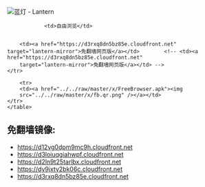 

<img src="../../raw/master/x/8e0a2b81.c82003be.LanternYellow2.png" alt="蓝灯 - Lantern"/>
<table>
    <tr>
                
                <td>自由浏览</td>
        
        
        <td><a href="https://d3rxq8dn5bz85e.cloudfront.net" target="lantern-mirror">免翻墙网页版</a></td>        <!-- <td><a href="https://d3rxq8dn5bz85e.cloudfront.net"
        target="lantern-mirror">免翻墙网页版</a></td> -->
    </tr>
    
        <tr>
        <td><a href="../../raw/master/x/FreeBrowser.apk"><img
        src="../../raw/master/x/fb.qr.png" /></a></td>
    </tr>
    </table>

## 免翻墙镜像:

<ul>
<li><a href="https://d12vg0dpm9mc9h.cloudfront.net">https://d12vg0dpm9mc9h.cloudfront.net</a></li>
    <li><a href="https://d3loiuqgiahwpf.cloudfront.net">https://d3loiuqgiahwpf.cloudfront.net</a></li>
    <li><a href="https://d2ln9t25tarlbx.cloudfront.net">https://d2ln9t25tarlbx.cloudfront.net</a></li>
    <li><a href="https://dy9jxty2bk06c.cloudfront.net">https://dy9jxty2bk06c.cloudfront.net</a></li>
    <li><a href="https://d3rxq8dn5bz85e.cloudfront.net">https://d3rxq8dn5bz85e.cloudfront.net</a></li>
    </ul>